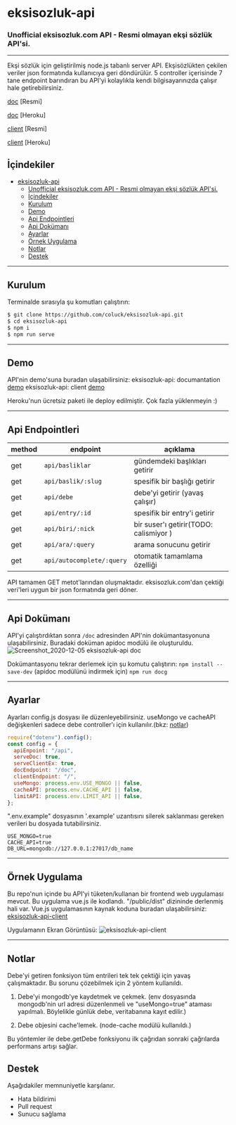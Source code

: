 # eksisozluk-api

### Unofficial eksisozluk.com API - Resmi olmayan ekşi sözlük API'si.

---

Ekşi sözlük için geliştirilmiş node.js tabanlı server API. Ekşisözlükten çekilen veriler json formatında kullanıcıya geri döndürülür. 5 controller içerisinde 7 tane endpoint barındıran bu API'yi kolaylıkla kendi bilgisayarınızda çalışır hale getirebilirsiniz.


[doc](https://es-api.site/doc)  [Resmi]


[doc](https://eksisozluk-api.herokuapp.com/doc)  [Heroku]


[client](https://es-api.site/)   [Resmi]


[client](https://eksisozluk-api.herokuapp.com/)   [Heroku]

## İçindekiler

- [eksisozluk-api](#eksisozluk-api)
    - [Unofficial eksisozluk.com API - Resmi olmayan ekşi sözlük API'si.](#unofficial-eksisozlukcom-api---resmi-olmayan-ekşi-sözlük-apisi)
  - [İçindekiler](#i̇çindekiler)
  - [Kurulum](#kurulum)
  - [Demo](#demo)
  - [Api Endpointleri](#api-endpointleri)
  - [Api Dokümanı](#api-dokümanı)
  - [Ayarlar](#ayarlar)
  - [Örnek Uygulama](#örnek-uygulama)
  - [Notlar](#notlar)
  - [Destek](#destek)

---

## Kurulum

Terminalde sırasıyla şu komutları çalıştırın:

```bash
$ git clone https://github.com/coluck/eksisozluk-api.git
$ cd eksisozluk-api
$ npm i
$ npm run serve
```

---

## Demo

API'nin demo'suna buradan ulaşabilirsiniz:
eksisozluk-api: documantation [demo](https://eksisozluk-api.herokuapp.com/doc)
eksisozluk-api: client [demo](https://eksisozluk-api.herokuapp.com/)

Heroku'nun ücretsiz paketi ile deploy edilmiştir. Çok fazla yüklenmeyin :)

---

## Api Endpointleri

| method | endpoint                  | açıklama                               |
| ------ | ------------------------- | -------------------------------------- |
| get    | `api/basliklar`           | gündemdeki başlıkları getirir          |
| get    | `api/baslik/:slug`        | spesifik bir başlığı getirir           |
| get    | `api/debe`                | debe'yi getirir (yavaş çalışır)        |
| get    | `api/entry/:id`           | spesifik bir entry'i getirir           |
| get    | `api/biri/:nick`          | bir suser'ı getirir(TODO: calismiyor ) |
| get    | `api/ara/:query`          | arama sonucunu getirir                 |
| get    | `api/autocomplete/:query` | otomatik tamamlama özelliği            |

API tamamen GET metot'larından oluşmaktadır. eksisozluk.com'dan çektiği veri'leri uygun bir json formatında geri döner.

---

## Api Dokümanı

API'yi çalıştırdıktan sonra `/doc` adresinden API'nin dokümantasyonuna ulaşabilirsiniz. Buradaki doküman apidoc modülü ile oluşturuldu.
![Screenshot_2020-12-05 eksisozluk-api doc](https://user-images.githubusercontent.com/39749730/101259259-d3709880-3738-11eb-8477-670027156960.png)

Dokümantasyonu tekrar derlemek için şu komutu çalıştırın:
`npm install --save-dev` (apidoc modülünü indirmek için)
`npm run docg`

---

## Ayarlar

Ayarları config.js dosyası ile düzenleyebilirsiniz. useMongo ve cacheAPI değişkenleri sadece debe controller'ı için kullanılır.(bkz: [notlar](#notlar))

```javascript
require("dotenv").config();
const config = {
  apiEnpoint: "/api",
  serveDoc: true,
  serveClientEx: true,
  docEndpoint: "/doc",
  clientEndpoint: "/",
  useMongo: process.env.USE_MONGO || false,
  cacheAPI: process.env.CACHE_API || false,
  limitAPI: process.env.LIMIT_API || false,
};
```

".env.example" dosyasının '.example' uzantısını silerek saklanması gereken verileri bu dosyada tutabilirsiniz.

```env
USE_MONGO=true
CACHE_API=true
DB_URL=mongodb://127.0.0.1:27017/db_name
```

---

## Örnek Uygulama

Bu repo'nun içinde bu API'yi tüketen/kullanan bir frontend web uygulaması mevcut. Bu uygulama vue.js ile kodlandı. "/public/dist" dizininde derlenmiş hali var. Vue.js uygulamasının kaynak koduna buradan ulaşabilirsiniz: [eksisozluk-api-client](https://github.com/coluck/eksisozluk-api-client)

Uygulamanın Ekran Görüntüsü:
![eksisozluk-api-client](https://user-images.githubusercontent.com/39749730/101259066-a5d71f80-3737-11eb-87ad-a2ebae7cdbca.png)

---

## Notlar

Debe'yi getiren fonksiyon tüm entrileri tek tek çektiği için yavaş çalışmaktadır. Bu sorunu çözebilmek için 2 yöntem kullanıldı.

1. Debe'yi mongodb'ye kaydetmek ve çekmek. (env dosyasında mongodb'nin url adresi düzenlenmeli ve "useMongo=true" ataması yapılmalı. Böylelikle günlük debe, veritabanına kayıt edilir.)

2. Debe objesini cache'lemek. (node-cache modülü kullanıldı.)

Bu yöntemler ile debe.getDebe fonksiyonu ilk çağrıdan sonraki çağrılarda performans artışı sağlar.

## Destek

Aşağıdakiler memnuniyetle karşılanır.

- Hata bildirimi
- Pull request
- Sunucu sağlama
